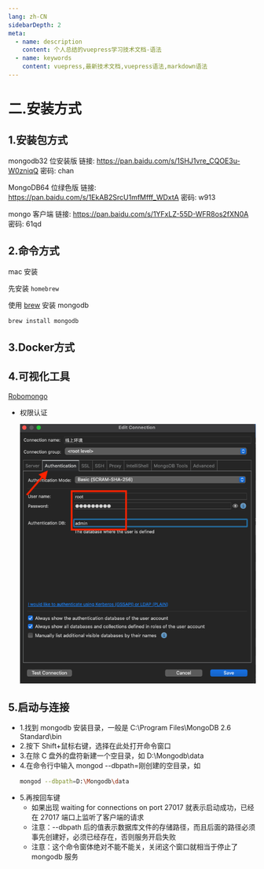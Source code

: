 ```yaml
---
lang: zh-CN
sidebarDepth: 2
meta:
  - name: description
    content: 个人总结的vuepress学习技术文档-语法
  - name: keywords
    content: vuepress,最新技术文档,vuepress语法,markdown语法
---
```


# 二.安装方式

## 1.安装包方式

mongodb32 位安装版 链接: https://pan.baidu.com/s/1SHJ1vre_CQOE3u-W0zniqQ 密码: chan

MongoDB64 位绿色版 链接: https://pan.baidu.com/s/1EkAB2SrcU1mfMfff_WDxtA 密码: w913

mongo 客户端 链接: https://pan.baidu.com/s/1YFxLZ-55D-WFR8os2fXN0A 密码: 61qd

## 2.命令方式

mac 安装

先安装 `homebrew`

使用 [brew](http://brew.sh/) 安装 mongodb

```sh
brew install mongodb
```

## 3.Docker方式

## 4.可视化工具

[Robomongo](https://robomongo.org)

- 权限认证

  ![](./1.png)

## 5.启动与连接

- 1.找到 mongodb 安装目录，一般是 C:\Program Files\MongoDB 2.6 Standard\bin
- 2.按下 Shift+鼠标右键，选择在此处打开命令窗口
- 3.在除 C 盘外的盘符新建一个空目录，如 D:\Mongodb\data
- 4.在命令行中输入 mongod --dbpath=刚创建的空目录，如
  ```sh
  mongod --dbpath=D:\Mongodb\data
  ```
- 5.再按回车键
  - 如果出现 waiting for connections on port 27017 就表示启动成功，已经在 27017 端口上监听了客户端的请求
  - 注意：--dbpath 后的值表示数据库文件的存储路径，而且后面的路径必须事先创建好，必须已经存在，否则服务开启失败
  - 注意：这个命令窗体绝对不能不能关，关闭这个窗口就相当于停止了 mongodb 服务
